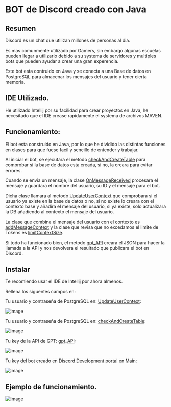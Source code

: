# BOT de Discord creado con Java

## Resumen

Discord es un chat que utilizan millones de personas al dia.

Es mas comunmente utilizado por Gamers, sin embargo algunas escuelas pueden llegar a utilizarlo debido a su systema de servidores y multiples bots que pueden ayudar a crear una gran experencia.

Este bot esta contruido en Java y se conecta a una Base de datos en PostgreSQL para almacenar los mensajes del usuario y tener cierta memoria.

## IDE Utilizado.

He utilizado Intellij por su facilidad para crear proyectos en Java, he necesitado que el IDE crease rapidamente el systema de archivos MAVEN.

## Funcionamiento:

El bot esta construido en Java, por lo que he dividido las distintas funciones en clases para que fuese facil y sencillo de entender y trabajar.

Al iniciar el bot, se ejecutara el metodo [checkAndCreateTable](https://github.com/AdrianNiet/Java-GPT-BOT/blob/main/discord%20bot/src/main/java/org/example/dbcheck.java) para comprobar si la base de datos esta creada, si no, la creara para evitar errores.

Cuando se envia un mensaje, la clase [OnMessageReceived](https://github.com/AdrianNiet/Java-GPT-BOT/blob/main/discord%20bot/src/main/java/org/example/Messagemanagement.java) procesara el mensaje y guardara el nombre del usuario, su ID y el mensaje para el bot.

Dicha clase llamara al metodo [UpdateUserContext](https://github.com/AdrianNiet/Java-GPT-BOT/blob/main/discord%20bot/src/main/java/org/example/dbconnect.java) que comprobara si el usuario ya existe en la base de datos o no, si no existe lo creara con el contexto base y añadira el mensaje del usuario, si ya existe, solo actualizara la DB añadiendo al contexto el mensaje del usuario.

La clase que combina el mensaje del usuario con el contexto es [addMessageContext](https://github.com/AdrianNiet/Java-GPT-BOT/blob/main/discord%20bot/src/main/java/org/example/addMessageContext.java) y la clase que revisa que no excedamos el limite de Tokens es [limitContextSize](https://github.com/AdrianNiet/Java-GPT-BOT/blob/main/discord%20bot/src/main/java/org/example/limitContextSize.java).

Si todo ha funcionado bien, el metodo [gpt_API](https://github.com/AdrianNiet/Java-GPT-BOT/blob/main/discord%20bot/src/main/java/org/example/gpt_api.java) creara el JSON para hacer la llamada a la API y nos devolvera el resultado que publicara el bot en Discord.

## Instalar

Te recomiendo usar el IDE de Intellij por ahora almenos.

Rellena los siguentes campos en:

Tu usuario y contraseña de PostgreSQL en: [UpdateUserContext](https://github.com/AdrianNiet/Java-GPT-BOT/blob/main/discord%20bot/src/main/java/org/example/dbconnect.java):

![image](https://github.com/user-attachments/assets/ec7c2d8a-caa4-495d-b0df-c5f90f36d500)

Tu usuario y contraseña de PostgreSQL en: [checkAndCreateTable](https://github.com/AdrianNiet/Java-GPT-BOT/blob/main/discord%20bot/src/main/java/org/example/dbcheck.java):

![image](https://github.com/user-attachments/assets/b3347ab0-4da3-4314-b05f-4fab38badd0e)

Tu key de la API de GPT: [gpt_API](https://github.com/AdrianNiet/Java-GPT-BOT/blob/main/discord%20bot/src/main/java/org/example/gpt_api.java):

![image](https://github.com/user-attachments/assets/90a0aa1a-e19c-4fab-a26a-14c22489112a)

Tu key del bot creado en [Discord Development portal](https://discord.com/developers/docs/intro) en [Main](https://github.com/AdrianNiet/Java-GPT-BOT/blob/main/discord%20bot/src/main/java/org/example/Main.java):

![image](https://github.com/user-attachments/assets/94111590-2410-46e3-850e-795ff176fd03)

## Ejemplo de funcionamiento.

![image](https://github.com/user-attachments/assets/ef5e3e3f-293c-44ee-8614-49380a8dbe20)






